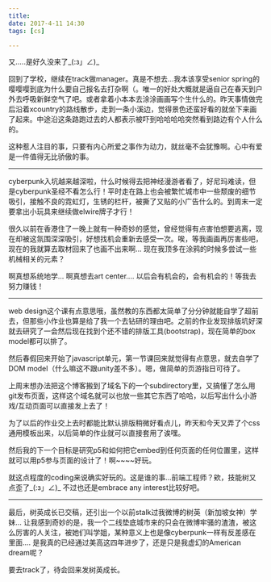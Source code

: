 ```yaml
---
title: 
date: 2017-4-11 14:30
tags: [cs]

---
```


又.....是好久没来了\_(:з」∠)_

回到了学校，继续在track做manager。真是不想去...我本该享受senior spring的嘤嘤嘤到底为什么要自己报名去打杂啊（。唯一的好处大概就是逼自己在春天到户外去呼吸新鲜空气了吧。或者拿着小本本去涂涂画画写个生什么的。昨天事情做完后沿着xcountry的路线散步，走到一条小溪边，觉得景色还蛮好看的就坐下来画了起来。中途沿这条路跑过去的人都表示被吓到哈哈哈哈突然看到路边有个人什么的。

这种惹人注目的事，只要有内心所爱之事作为动力，就丝毫不会犹豫啊。心中有爱是一件值得无比骄傲的事。

---

cyberpunk入坑越来越深啦，什么时候得去把神经漫游者看了，好尼玛难读，但是cyberpunk圣经不看怎么行！平时走在路上也会被繁忙城市中一些颓废的细节吸引，接触不良的霓虹灯，生锈的栏杆，被撕了又贴的小广告什么的。到周末一定要拿出小玩具来继续做elwire牌子才行！

很久以前在香港住了一晚上就有一种奇妙的感觉，曾经觉得有点害怕想要逃离，现在却被这氛围深深吸引，好想找机会重新去感受一次。唉，等我画画再厉害些吧，现在的我就算去取材回来了也画不出来啊... 现在我顶多在涂鸦的时候多尝试一些机械相关的元素？

啊真想系统地学... 啊真想去art center.... 以后会有机会的，会有机会的！等我去努力赚钱！

---


web design这个课有点意思哦，虽然教的东西都太简单了分分钟就能自学了超前去，但那些小作业也算是给了我一个去钻研的理由吧。之前的作业发现排版坑好深就去研究了一会然后现在找到个还不错的排版工具(bootstrap)，现在简单的box model都可以排了。

然后春假回来开始了javascript单元，第一节课回来就觉得有点意思，就去自学了DOM model（什么嘛这不跟unity差不多）。嗯，做简单的页游指日可待了。

上周末想办法把这个博客搬到了域名下的一个subdirectory里，又搞懂了怎么用git发布页面，这样这个域名就可以也放一些其它东西了哈哈，以后写出什么小游戏/互动页面可以直接发上去了！

为了以后的作业交上去时都能比默认排版稍微好看点儿，昨天和今天又弄了个css通用模板出来，以后简单的作业就可以直接套用了诶嘿。

然后我的下一个目标是研究p5和如何把它embed到任何页面的任何位置里，这样就可以用p5参与页面的设计了！啊~~~~好玩。

就这点程度的coding来说确实好玩的。这是谁的事...前端工程师？欸，技能树又点歪了\_(:з」∠)_ 不过也还是embrace any interest比较好吧。

---

最后，树英成长已交稿，还引出一个以前stalk过我微博的树英（新加坡女神）学妹... 让我感到奇妙的是，我一个二线垫底城市来的只会在微博牢骚的渣渣，被这么厉害的人关注，被她们叫学姐，某种意义上也是像cyberpunk一样有反差感在里面.... 是我真的已经通过美高这四年进步了，还是只是我虚幻的American dream呢？

要去track了，待会回来发树英成长。
